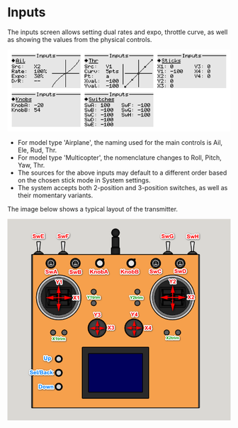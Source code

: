 # Inputs

The inputs screen allows setting dual rates and expo, throttle curve, as well as showing the values from the physical controls.

<p align="left">
<img src="images/img31.png"/>
</p>

- For model type 'Airplane', the naming used for the main controls is Ail, Ele, Rud, Thr.
- For model type 'Multicopter', the nomenclature changes to Roll, Pitch, Yaw, Thr.
- The sources for the above inputs may default to a different order based on the chosen stick mode in System settings.
- The system accepts both 2-position and 3-position switches, as well as their momentary variants.  

The image below shows a typical layout of the transmitter.

<p align="left">
<img src="images/controls_description.png" width="600"/>
</p>
